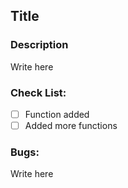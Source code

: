 ## Title 

### Description

Write here

### Check List:

- [ ] Function added
- [ ] Added more functions

### Bugs:

Write here
